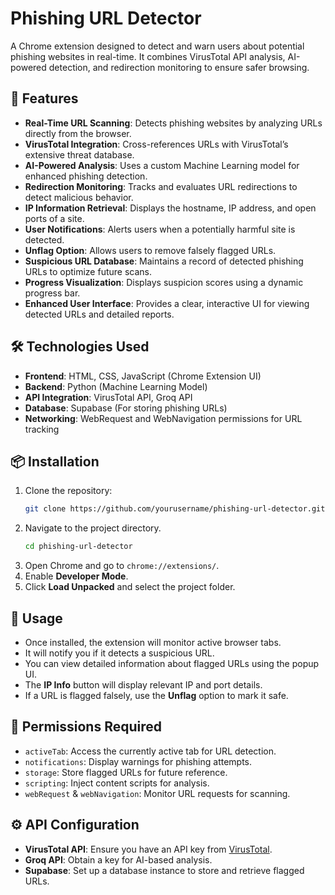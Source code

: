 # Phishing URL Detector

A Chrome extension designed to detect and warn users about potential phishing websites in real-time. It combines VirusTotal API analysis, AI-powered detection, and redirection monitoring to ensure safer browsing.

## 🚀 Features

- **Real-Time URL Scanning**: Detects phishing websites by analyzing URLs directly from the browser.
- **VirusTotal Integration**: Cross-references URLs with VirusTotal’s extensive threat database.
- **AI-Powered Analysis**: Uses a custom Machine Learning model for enhanced phishing detection.
- **Redirection Monitoring**: Tracks and evaluates URL redirections to detect malicious behavior.
- **IP Information Retrieval**: Displays the hostname, IP address, and open ports of a site.
- **User Notifications**: Alerts users when a potentially harmful site is detected.
- **Unflag Option**: Allows users to remove falsely flagged URLs.
- **Suspicious URL Database**: Maintains a record of detected phishing URLs to optimize future scans.
- **Progress Visualization**: Displays suspicion scores using a dynamic progress bar.
- **Enhanced User Interface**: Provides a clear, interactive UI for viewing detected URLs and detailed reports.

## 🛠️ Technologies Used

- **Frontend**: HTML, CSS, JavaScript (Chrome Extension UI)
- **Backend**: Python (Machine Learning Model)
- **API Integration**: VirusTotal API, Groq API
- **Database**: Supabase (For storing phishing URLs)
- **Networking**: WebRequest and WebNavigation permissions for URL tracking


## 📦 Installation

1. Clone the repository:
    ```bash
    git clone https://github.com/yourusername/phishing-url-detector.git
    ```
2. Navigate to the project directory.
    ```bash
    cd phishing-url-detector
    ```
3. Open Chrome and go to `chrome://extensions/`.
4. Enable **Developer Mode**.
5. Click **Load Unpacked** and select the project folder.

## 🚦 Usage

- Once installed, the extension will monitor active browser tabs.
- It will notify you if it detects a suspicious URL.
- You can view detailed information about flagged URLs using the popup UI.
- The **IP Info** button will display relevant IP and port details.
- If a URL is flagged falsely, use the **Unflag** option to mark it safe.

## 🔐 Permissions Required

- `activeTab`: Access the currently active tab for URL detection.
- `notifications`: Display warnings for phishing attempts.
- `storage`: Store flagged URLs for future reference.
- `scripting`: Inject content scripts for analysis.
- `webRequest` & `webNavigation`: Monitor URL requests for scanning.

## ⚙️ API Configuration

- **VirusTotal API**: Ensure you have an API key from [VirusTotal](https://www.virustotal.com/gui/join-us).
- **Groq API**: Obtain a key for AI-based analysis.
- **Supabase**: Set up a database instance to store and retrieve flagged URLs.
